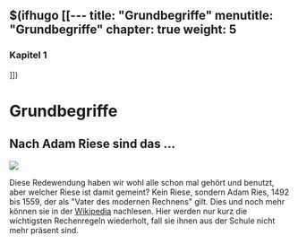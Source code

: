 $(ifhugo [[---
title: "Grundbegriffe"
menutitle: "Grundbegriffe"
chapter: true
weight: 5
---

### Kapitel 1
]])
# Grundbegriffe
## Nach Adam Riese sind das ...

![](/images/adam-ries.png)

Diese Redewendung haben wir wohl alle schon mal gehört und benutzt, aber welcher Riese ist damit gemeint? Kein Riese, sondern Adam Ries, 1492 bis 1559, der als "Vater des modernen Rechnens" gilt. Dies und noch mehr können sie in der [Wikipedia](https://de.wikipedia.org/wiki/Adam_Ries) nachlesen. Hier werden nur kurz die wichtigsten Rechenregeln wiederholt, fall sie ihnen aus der Schule nicht mehr präsent sind.





